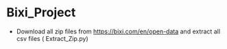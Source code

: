 # Bixi_Project
 
- Download all zip files from https://bixi.com/en/open-data and extract all csv files ( Extract_Zip.py)
